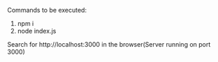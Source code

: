 Commands to be executed:
1) npm i
2) node index.js
   
Search for http://localhost:3000 in the browser(Server running on port 3000)
